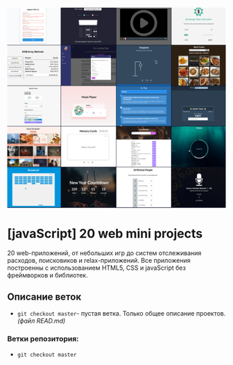![](https://github.com/Barbaris2/-javaScript-20-web-mini-projects/blob/master/img/all.png)

# [javaScript] 20 web mini projects

20 web-приложений, от небольших игр до систем отслеживания расходов, поисковиков и relax-приложений. Все приложения построенны с использованием HTML5, CSS и javaScript без фреймворков и библиотек.

## Описание веток

- `git checkout master`- пустая ветка. Только общее описание проектов. _(файл READ.md)_

### Ветки репозитория:

- `git checkout master`
